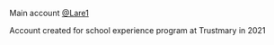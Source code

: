 Main account [@Lare1](https://github.com/Lare1)

Account created for school experience program at Trustmary in 2021
